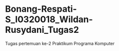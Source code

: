 # Bonang-Respati-S_I0320018_Wildan-Rusydani_Tugas2
Tugas pertemuan ke-2 Praktikum Programa Komputer
